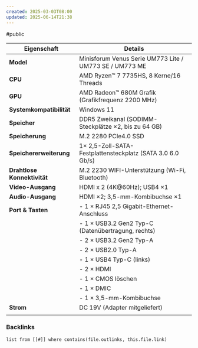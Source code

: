 ```yaml
---
created: 2025-03-03T08:00
updated: 2025-06-14T21:38
---
```

#public

| **Eigenschaft**             | **Details**                                                |
| --------------------------- | ---------------------------------------------------------- |
| **Model**                   | Minisforum Venus Serie UM773 Lite / UM773 SE / UM773 ME    |
| **CPU**                     | AMD Ryzen™ 7 7735HS, 8 Kerne/16 Threads                    |
| **GPU**                     | AMD Radeon™ 680M Grafik (Grafikfrequenz 2200 MHz)          |
| **Systemkompatibilität**    | Windows 11                                                 |
| **Speicher**                | DDR5 Zweikanal (SODIMM-Steckplätze ×2, bis zu 64 GB)       |
| **Speicherung**             | M.2 2280 PCIe4.0 SSD                                       |
| **Speichererweiterung**     | 1× 2,5-Zoll-SATA-Festplattensteckplatz (SATA 3.0 6.0 Gb/s) |
| **Drahtlose Konnektivität** | M.2 2230 WIFI-Unterstützung (Wi-Fi, Bluetooth)             |
| **Video-Ausgang**           | HDMI x 2 (4K@60Hz); USB4 ×1                                |
| **Audio-Ausgang**           | HDMI ×2; 3,5-mm-Kombibuchse ×1                             |
| **Port & Tasten**           | - 1 × RJ45 2,5 Gigabit-Ethernet-Anschluss                  |
|                             | - 1 × USB3.2 Gen2 Typ-C (Datenübertragung, rechts)         |
|                             | - 2 × USB3.2 Gen2 Typ-A                                    |
|                             | - 2 × USB2.0 Typ-A                                         |
|                             | - 1 × USB4 Typ-C (links)                                   |
|                             | - 2 × HDMI                                                 |
|                             | - 1 × CMOS löschen                                         |
|                             | - 1 × DMIC                                                 |
|                             | - 1 × 3,5-mm-Kombibuchse                                   |
| **Strom**                   | DC 19V (Adapter mitgeliefert)                              |
|                             |                                                            |

### Backlinks
```dataview 
list from [[#]] where contains(file.outlinks, this.file.link)
```

